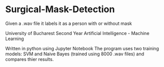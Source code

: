 # Surgical-Mask-Detection
Given a .wav file it labels it as a person with or without mask

University of Bucharest
Second Year
Artificial Intelligence - Machine Learning

Written in python using Jupyter Notebook
The program uses two training models: SVM and Naive Bayes (trained using 8000 .wav files) and compares thier results.
